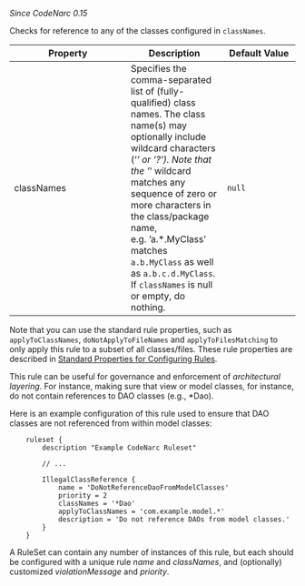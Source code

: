 *Since CodeNarc 0.15*

Checks for reference to any of the classes configured in `classNames`.

<table>
<colgroup>
<col style="width: 40%" />
<col style="width: 33%" />
<col style="width: 25%" />
</colgroup>
<thead>
<tr class="header">
<th>Property</th>
<th>Description</th>
<th>Default Value</th>
</tr>
</thead>
<tbody>
<tr class="odd">
<td>classNames</td>
<td>Specifies the comma-separated list of (fully-qualified) class names. The class name(s) may optionally include wildcard characters (‘<em>’ or ’?’). Note that the ’</em>’ wildcard matches any sequence of zero or more characters in the class/package name, e.g. ’a.*.MyClass’ matches <code>a.b.MyClass</code> as well as <code>a.b.c.d.MyClass</code>. If <code>classNames</code> is null or empty, do nothing.</td>
<td><code>null</code></td>
</tr>
</tbody>
</table>

Note that you can use the standard rule properties, such as
`applyToClassNames`, `doNotApplyToFileNames` and `applyToFilesMatching`
to only apply this rule to a subset of all classes/files. These rule
properties are described in [Standard Properties for Configuring
Rules](./codenarc-configuring-rules.html#standard-properties-for-configuring-rules).

This rule can be useful for governance and enforcement of *architectural
layering*. For instance, making sure that view or model classes, for
instance, do not contain references to DAO classes (e.g., \*Dao).

Here is an example configuration of this rule used to ensure that DAO
classes are not referenced from within model classes:

``` 
    ruleset {
        description "Example CodeNarc Ruleset"

        // ...

        IllegalClassReference {
            name = 'DoNotReferenceDaoFromModelClasses'
            priority = 2
            classNames = '*Dao'
            applyToClassNames = 'com.example.model.*'
            description = 'Do not reference DAOs from model classes.'
        }
    }
```

A RuleSet can contain any number of instances of this rule, but each
should be configured with a unique rule *name* and *classNames*, and
(optionally) customized *violationMessage* and *priority*.

